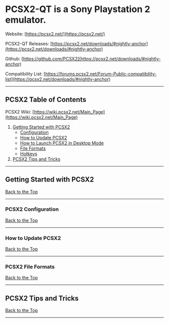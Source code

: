 # PCSX2-QT is a Sony Playstation 2 emulator. 

Website: [https://pcsx2.net/](https://pcsx2.net/)

PCSX2-QT Releases: [https://pcsx2.net/downloads/#nightly-anchor](https://pcsx2.net/downloads/#nightly-anchor)

Github: [https://github.com/PCSX2](https://pcsx2.net/downloads/#nightly-anchor)

Compatibility List: [https://forums.pcsx2.net/Forum-Public-compatibility-list](https://pcsx2.net/downloads/#nightly-anchor)

***

## PCSX2 Table of Contents

PCSX2 Wiki: [https://wiki.pcsx2.net/Main_Page](https://wiki.pcsx2.net/Main_Page)

1. [Getting Started with PCSX2](#getting-started-with-pcsx2)
    - [Configuration](#pcsx2-configuration)
    - [How to Update PCSX2](#how-to-update-pcsx2)
    - [How to Launch PCSX2 in Desktop Mode](#how-to-launch-pcsx2-in-desktop-mode)
    - [File Formats](#pcsx2-file-formats)
    - [Hotkeys](../../controls-and-hotkeys/windows/hotkeys.md#pcsx2-playstation-2)
2. [PCSX2 Tips and Tricks](#pcsx2-tips-and-tricks)

***

## Getting Started with PCSX2
[Back to the Top](#pcsx2-qt-table-of-contents) 

***

### PCSX2 Configuration
[Back to the Top](#pcsx2-qt-table-of-contents) 

***

### How to Update PCSX2
[Back to the Top](#pcsx2-qt-table-of-contents) 

***

### PCSX2 File Formats
[Back to the Top](#pcsx2-qt-table-of-contents) 

***

## PCSX2 Tips and Tricks
[Back to the Top](#pcsx2-qt-table-of-contents) 

***